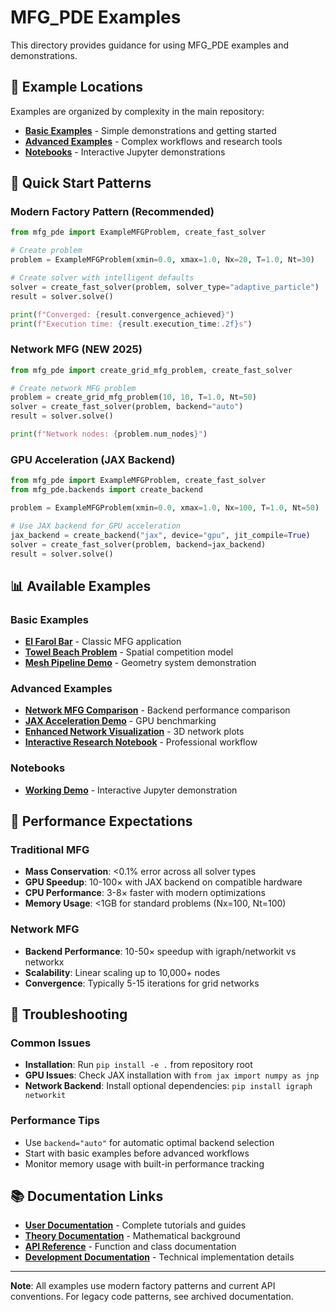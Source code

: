 # MFG_PDE Examples

This directory provides guidance for using MFG_PDE examples and demonstrations.

## 📁 Example Locations

Examples are organized by complexity in the main repository:

- **[Basic Examples](../../examples/basic/)** - Simple demonstrations and getting started
- **[Advanced Examples](../../examples/advanced/)** - Complex workflows and research tools  
- **[Notebooks](../../examples/notebooks/)** - Interactive Jupyter demonstrations

## 🚀 Quick Start Patterns

### Modern Factory Pattern (Recommended)
```python
from mfg_pde import ExampleMFGProblem, create_fast_solver

# Create problem
problem = ExampleMFGProblem(xmin=0.0, xmax=1.0, Nx=20, T=1.0, Nt=30)

# Create solver with intelligent defaults
solver = create_fast_solver(problem, solver_type="adaptive_particle")
result = solver.solve()

print(f"Converged: {result.convergence_achieved}")
print(f"Execution time: {result.execution_time:.2f}s")
```

### Network MFG (NEW 2025)
```python
from mfg_pde import create_grid_mfg_problem, create_fast_solver

# Create network MFG problem
problem = create_grid_mfg_problem(10, 10, T=1.0, Nt=50)
solver = create_fast_solver(problem, backend="auto")
result = solver.solve()

print(f"Network nodes: {problem.num_nodes}")
```

### GPU Acceleration (JAX Backend)
```python
from mfg_pde import ExampleMFGProblem, create_fast_solver
from mfg_pde.backends import create_backend

problem = ExampleMFGProblem(xmin=0.0, xmax=1.0, Nx=100, T=1.0, Nt=50)

# Use JAX backend for GPU acceleration
jax_backend = create_backend("jax", device="gpu", jit_compile=True)
solver = create_fast_solver(problem, backend=jax_backend)
result = solver.solve()
```

## 📊 Available Examples

### Basic Examples
- **[El Farol Bar](../../examples/basic/el_farol_simple_working.py)** - Classic MFG application
- **[Towel Beach Problem](../../examples/basic/towel_beach_problem.py)** - Spatial competition model
- **[Mesh Pipeline Demo](../../examples/basic/mesh_pipeline_demo.py)** - Geometry system demonstration

### Advanced Examples  
- **[Network MFG Comparison](../../examples/advanced/network_mfg_comparison.py)** - Backend performance comparison
- **[JAX Acceleration Demo](../../examples/advanced/jax_acceleration_demo.py)** - GPU benchmarking
- **[Enhanced Network Visualization](../../examples/advanced/enhanced_network_visualization_demo.py)** - 3D network plots
- **[Interactive Research Notebook](../../examples/advanced/interactive_research_notebook_example.py)** - Professional workflow

### Notebooks
- **[Working Demo](../../examples/notebooks/working_demo/)** - Interactive Jupyter demonstration

## 🎯 Performance Expectations

### Traditional MFG
- **Mass Conservation**: <0.1% error across all solver types
- **GPU Speedup**: 10-100× with JAX backend on compatible hardware
- **CPU Performance**: 3-8× faster with modern optimizations
- **Memory Usage**: <1GB for standard problems (Nx=100, Nt=100)

### Network MFG
- **Backend Performance**: 10-50× speedup with igraph/networkit vs networkx
- **Scalability**: Linear scaling up to 10,000+ nodes
- **Convergence**: Typically 5-15 iterations for grid networks

## 🔧 Troubleshooting

### Common Issues
- **Installation**: Run `pip install -e .` from repository root
- **GPU Issues**: Check JAX installation with `from jax import numpy as jnp`
- **Network Backend**: Install optional dependencies: `pip install igraph networkit`

### Performance Tips
- Use `backend="auto"` for automatic optimal backend selection
- Start with basic examples before advanced workflows
- Monitor memory usage with built-in performance tracking

## 📚 Documentation Links

- **[User Documentation](../user/)** - Complete tutorials and guides
- **[Theory Documentation](../theory/)** - Mathematical background
- **[API Reference](../api/)** - Function and class documentation
- **[Development Documentation](../development/)** - Technical implementation details

---

**Note**: All examples use modern factory patterns and current API conventions. For legacy code patterns, see archived documentation.